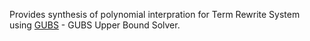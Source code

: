 Provides synthesis of polynomial interpration for Term Rewrite System using
[GUBS](https://github.com/mzini/gubs) - GUBS Upper Bound Solver.

